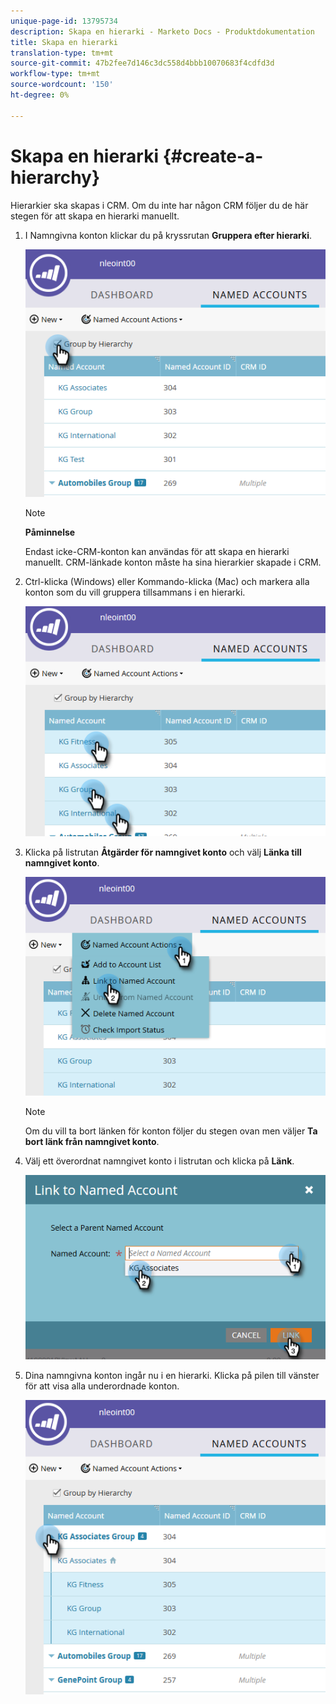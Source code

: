 ```yaml
---
unique-page-id: 13795734
description: Skapa en hierarki - Marketo Docs - Produktdokumentation
title: Skapa en hierarki
translation-type: tm+mt
source-git-commit: 47b2fee7d146c3dc558d4bbb10070683f4cdfd3d
workflow-type: tm+mt
source-wordcount: '150'
ht-degree: 0%

---
```



# Skapa en hierarki {#create-a-hierarchy}

Hierarkier ska skapas i CRM. Om du inte har någon CRM följer du de här stegen för att skapa en hierarki manuellt.

1. I Namngivna konton klickar du på kryssrutan **Gruppera efter hierarki**.

   ![](assets/one.png)

   >[!NOTE]
   >
   >**Påminnelse**
   >
   >
   >Endast icke-CRM-konton kan användas för att skapa en hierarki manuellt. CRM-länkade konton måste ha sina hierarkier skapade i CRM.

1. Ctrl-klicka (Windows) eller Kommando-klicka (Mac) och markera alla konton som du vill gruppera tillsammans i en hierarki.

   ![](assets/two.png)

1. Klicka på listrutan **Åtgärder för namngivet konto** och välj **Länka till namngivet konto**.

   ![](assets/three.png)

   >[!NOTE]
   >
   >Om du vill ta bort länken för konton följer du stegen ovan men väljer **Ta bort länk från namngivet konto**.

1. Välj ett överordnat namngivet konto i listrutan och klicka på **Länk**.

   ![](assets/four.png)

1. Dina namngivna konton ingår nu i en hierarki. Klicka på pilen till vänster för att visa alla underordnade konton.

   ![](assets/five.png)

